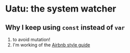 # Uatu: the system watcher




## Why I keep using `const` instead of `var`
1. to avoid mutation!
2. I'm working of the [Airbnb style guide](https://github.com/airbnb/javascript)
